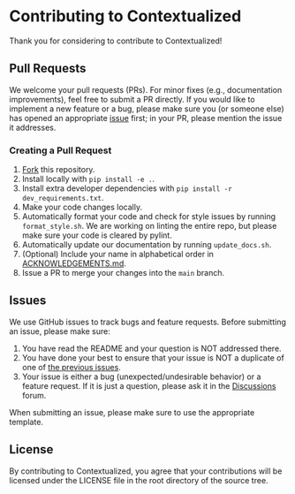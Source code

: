 # Contributing to Contextualized
Thank you for considering to contribute to Contextualized!


## Pull Requests
We welcome your pull requests (PRs).
For minor fixes (e.g., documentation improvements), feel free to submit a PR directly.
If you would like to implement a new feature or a bug, please make sure you (or someone else) has opened an appropriate [issue](https://github.com/cnellington/contextualized/issues) first; in your PR, please mention the issue it addresses.

### Creating a Pull Request
1. [Fork](https://github.com/cnellington/Contextualized/fork) this repository.
2. Install locally with `pip install -e .`.
3. Install extra developer dependencies with `pip install -r dev_requirements.txt`.
4. Make your code changes locally.
5. Automatically format your code and check for style issues by running `format_style.sh`. We are working on linting the entire repo, but please make sure your code is cleared by pylint.
6. Automatically update our documentation by running `update_docs.sh`.
4. (Optional) Include your name in alphabetical order in [ACKNOWLEDGEMENTS.md](https://github.com/cnellington/Contextualized/blob/main/ACKNOWLEDGEMENTS.md).
5. Issue a PR to merge your changes into the `main` branch.


## Issues
We use GitHub issues to track bugs and feature requests.
Before submitting an issue, please make sure:

1. You have read the README and your question is NOT addressed there.
2. You have done your best to ensure that your issue is NOT a duplicate of one of [the previous issues](https://github.com/cnellington/contextualized/issues).
3. Your issue is either a bug (unexpected/undesirable behavior) or a feature request.
If it is just a question, please ask it in the [Discussions](https://github.com/cnellington/contextualized/discussions) forum.

When submitting an issue, please make sure to use the appropriate template.


## License
By contributing to Contextualized, you agree that your contributions will be licensed
under the LICENSE file in the root directory of the source tree.
